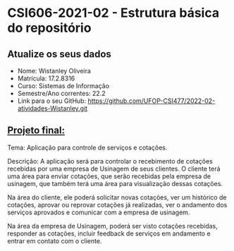 # **CSI606-2021-02 - Estrutura básica do repositório**

## Atualize os seus dados

- Nome: Wistanley Oliveira
- Matrícula: 17.2.8316
- Curso: Sistemas de Informação
- Semestre/Ano correntes: 22.2
- Link para o seu GitHub: https://github.com/UFOP-CSI477/2022-02-atividades-Wistanley.git

## [Projeto final:](./Projeto/README.md)

Tema: Aplicação para controle de serviços e cotações.

Descrição: A aplicação será para controlar o recebimento de cotações recebidas por uma empresa de Usinagem de seus clientes. O cliente terá uma área para enviar cotações, que serão recebidas pela empresa de usinagem, que também terá uma área para visualização dessas cotações.

Na área do cliente, ele poderá solicitar novas cotações, ver um histórico de cotações, aprovar ou reprovar cotações já realizadas, ver o andamento dos serviços aprovados e comunicar com a empresa de usinagem.

Na área da empresa de Usinagem, poderá ser visto cotações recebidas, responder as cotações, incluir feedback de serviços em andamento e entrar em contato com o cliente.
